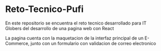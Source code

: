# Reto-Tecnico-Pufi

En este repositorio se encuentra el reto tecnico desarrollado para IT Globers del desarrollo de una pagina web con React

La pagina cuenta con la maquetacion de la interfaz principal de un E-Commerce, junto con un formulario con validacion de correo electronico 
